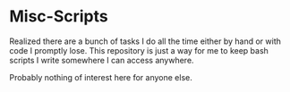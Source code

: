 Misc-Scripts
============

Realized there are a bunch of tasks I do all the time either by hand or with code I promptly lose.
This repository is just a way for me to keep bash scripts I write somewhere I can access anywhere.

Probably nothing of interest here for anyone else.
